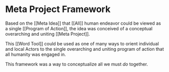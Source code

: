 # Meta Project Framework

Based on the [[Meta Idea]] that [[All]] human endeavor could be viewed as a single [[Program of Action]], the idea was conceived of a conceptual overarching and uniting [[Meta Project]]. 

This [[Word Tool]] could be used as one of many ways to orient individual and local Actors to the single overarching and uniting program of action that all humanity was engaged in.

This framework was a way to conceptualize all we must _do_ together. 
